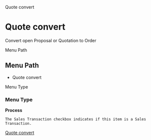 
Quote convert
# Quote convert


Convert open Proposal or Quotation to Order

Menu Path
## Menu Path



- Quote convert

Menu Type
### Menu Type

**Process**

```
The Sales Transaction checkbox indicates if this item is a Sales Transaction.
```

[Quote convert](../../functional-guide/window/process-c_order-quotecopy.md)